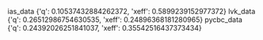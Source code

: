 ias_data {'q': 0.10537432884262372, 'xeff': 0.5899239152977372}
lvk_data {'q': 0.26512986754630535, 'xeff': 0.24896368181280965}
pycbc_data {'q': 0.24392026251841037, 'xeff': 0.35542516437373434}